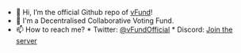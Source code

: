 - 👋 Hi, I’m the official Github repo of [vFund](https://vfund.io)!
- 👀 I'm a Decentralised Collaborative Voting Fund.
- 📫 How to reach me? 
        * Twitter: [@vFundOfficial](https://twitter.com/vFundOfficial)
        * Discord: [Join the server](https://discord.gg/ZMeFKBXBYF)
